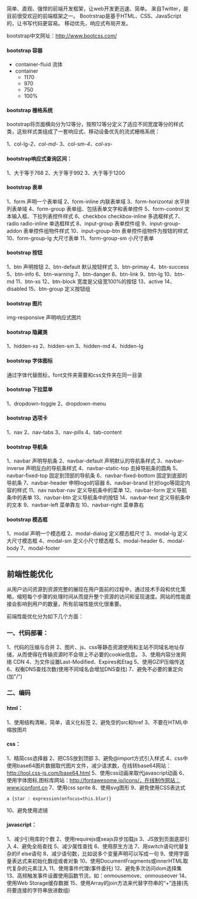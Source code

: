 简单、直观、强悍的前端开发框架，让web开发更迅速、简单。 来自Twitter，是目前很受欢迎的前端框架之一。 Bootrstrap是基于HTML、CSS、JavaScript的，让书写代码更容易。 移动优先，响应式布局开发。

bootstrap中文网址：<http://www.bootcss.com/>

#### bootstrap 容器

- container-fluid 流体
- container
  - 1170
  - 970
  - 750
  - 100%

#### bootstrap 栅格系统

bootstrap将页面横向分为12等分，按照12等分定义了适应不同宽度等分的样式类，这些样式类组成了一套响应式、移动设备优先的流式栅格系统：

1、col-lg-*2、col-md-*
3、col-sm-*4、col-xs-*

#### bootstrap响应式查询区间：

1、大于等于768
2、大于等于992
3、大于等于1200

#### bootstrap 表单

1、form 声明一个表单域
2、form-inline 内联表单域
3、form-horizontal 水平排列表单域
4、form-group 表单组、包括表单文字和表单控件
5、form-control 文本输入框、下拉列表控件样式
6、checkbox checkbox-inline 多选框样式
7、radio radio-inline 单选框样式
8、input-group 表单控件组
9、input-group-addon 表单控件组物件样式 10、input-group-btn 表单控件组物件为按钮的样式
10、form-group-lg 大尺寸表单
11、form-group-sm 小尺寸表单

#### bootstrap 按钮

1、btn 声明按钮
2、btn-default 默认按钮样式
3、btn-primay
4、btn-success
5、btn-info
6、btn-warning
7、btn-danger
8、btn-link
9、btn-lg
10、btn-md
11、btn-xs
12、btn-block 宽度是父级宽100%的按钮
13、active
14、disabled
15、btn-group 定义按钮组

#### bootstrap 图片

img-responsive 声明响应式图片

#### bootstrap 隐藏类

1、hidden-xs
2、hidden-sm
3、hidden-md
4、hidden-lg

#### bootstrap 字体图标

通过字体代替图标，font文件夹需要和css文件夹在同一目录

#### bootstrap 下拉菜单

1、dropdown-toggle
2、dropdown-menu

#### bootstrap 选项卡

1、nav
2、nav-tabs
3、nav-pills
4、tab-content

#### bootstrap 导航条

1、navbar 声明导航条
2、navbar-default 声明默认的导航条样式
3、navbar-inverse 声明反白的导航条样式
4、navbar-static-top 去掉导航条的圆角
5、navbar-fixed-top 固定到顶部的导航条
6、navbar-fixed-bottom 固定到底部的导航条
7、navbar-header 申明logo的容器
8、navbar-brand 针对logo等固定内容的样式
11、nav navbar-nav 定义导航条中的菜单
12、navbar-form 定义导航条中的表单
13、navbar-btn 定义导航条中的按钮
14、navbar-text 定义导航条中的文本
9、navbar-left 菜单靠左
10、navbar-right 菜单靠右

#### bootstrap 模态框

1、modal 声明一个模态框
2、modal-dialog 定义模态框尺寸
3、modal-lg 定义大尺寸模态框
4、modal-sm 定义小尺寸模态框
5、modal-header
6、modal-body
7、modal-footer



---

## 前端性能优化

从用户访问资源到资源完整的展现在用户面前的过程中，通过技术手段和优化策略，缩短每个步骤的处理时间从而提升整个资源的访问和呈现速度。网站的性能直接会影响到用户的数量，所有前端性能优化很重要。

前端性能优化分为如下几个方面：

### 一、代码部署：

1、代码的压缩与合并
2、图片、js、css等静态资源使用和主站不同域名地址存储，从而使得在传输资源时不会带上不必要的cookie信息。
3、使用内容分发网络 CDN
4、为文件设置Last-Modified、Expires和Etag
5、使用GZIP压缩传送
6、权衡DNS查找次数(使用不同域名会增加DNS查找)
7、避免不必要的重定向(加"/")

### 二、编码

#### html：

1、使用结构清晰，简单，语义化标签
2、避免空的src和href
3、不要在HTML中缩放图片

#### css：

1、精简css选择器 2、把CSS放到顶部
3、避免@import方式引入样式
4、css中使用base64图片数据取代图片文件，减少请求数，在线转base64网站：<http://tool.css-js.com/base64.html>
5、使用css动画来取代javascript动画
6、使用字体图标,图标库网站：<http://fontawesome.io/icons/，在线制作网站：www.iconfont.cn>
7、使用css sprite
8、使用svg图形
9、避免使用CSS表达式

```
a {star : expression(onfocus=this.blur)}

```

10、避免使用滤镜

#### javascript：

1、减少引用库的个数
2、使用requirejs或seajs异步加载js
3、JS放到页面底部引入
4、避免全局查找
5、减少属性查找
6、使用原生方法
7、用switch语句代替复杂的if else语句
8、减少语句数，比如说多个变量声明可以写成一句
9、使用字面量表达式来初始化数组或者对象
10、使用DocumentFragments或innerHTML取代复杂的元素注入
11、使用事件代理(事件委托)
12、避免多次访问dom选择集
13、高频触发事件设置使用函数节流，如：onmousemove、onmouseover
14、使用Web Storage缓存数据
15、使用Array的join方法来代替字符串的“+”连接(先将要连接的字符串放进数组)